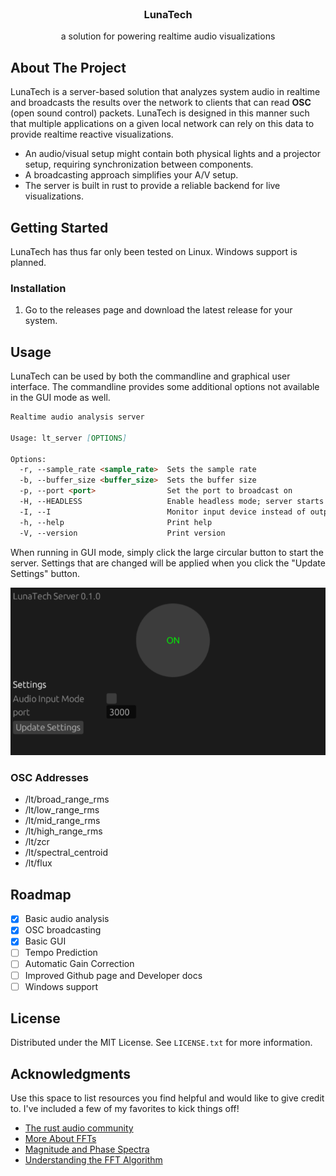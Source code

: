 <!-- [![Contributors][contributors-shield]][contributors-url]
[![Forks][forks-shield]][forks-url]
[![Stargazers][stars-shield]][stars-url]
[![Issues][issues-shield]][issues-url]
[![Unlicense License][license-shield]][license-url]
[![LinkedIn][linkedin-shield]][linkedin-url] -->

<br />
<div align="center">
  <h3 align="center">LunaTech</h3>
  <p align="center">
    a solution for powering realtime audio visualizations
  </p>
</div>

<!-- ABOUT THE PROJECT -->

## About The Project

LunaTech is a server-based solution that analyzes system audio in realtime and broadcasts the results over the network to clients that can read **OSC** (open sound control) packets. LunaTech is designed in this manner such that multiple applications on a given local network can rely on this data to provide realtime reactive visualizations.

- An audio/visual setup might contain both physical lights and a projector setup, requiring synchronization between components.
- A broadcasting approach simplifies your A/V setup.
- The server is built in rust to provide a reliable backend for live visualizations.

## Getting Started

LunaTech has thus far only been tested on Linux. Windows support is planned.

### Installation

1. Go to the releases page and download the latest release for your system.

## Usage

LunaTech can be used by both the commandline and graphical user interface. The commandline provides some additional options not available in the GUI mode as well.

```md
Realtime audio analysis server

Usage: lt_server [OPTIONS]

Options:
  -r, --sample_rate <sample_rate>  Sets the sample rate
  -b, --buffer_size <buffer_size>  Sets the buffer size
  -p, --port <port>                Set the port to broadcast on
  -H, --HEADLESS                   Enable headless mode; server starts by default
  -I, --I                          Monitor input device instead of output device
  -h, --help                       Print help
  -V, --version                    Print version
```

When running in GUI mode, simply click the large circular button to start the server. Settings that are changed will be applied when you click the "Update Settings" button.

![GUI](docs/assets/gui.png)

### OSC Addresses
- /lt/broad_range_rms
- /lt/low_range_rms
- /lt/mid_range_rms
- /lt/high_range_rms
- /lt/zcr
- /lt/spectral_centroid
- /lt/flux

## Roadmap

- [x] Basic audio analysis
- [x] OSC broadcasting 
- [x] Basic GUI
- [ ] Tempo Prediction
- [ ] Automatic Gain Correction
- [ ] Improved Github page and Developer docs
- [ ] Windows support

## License

Distributed under the MIT License. See `LICENSE.txt` for more information.

## Acknowledgments

Use this space to list resources you find helpful and would like to give credit to. I've included a few of my favorites to kick things off!

- [The rust audio community](https://rust.audio/)
- [More About FFTs](https://www.ap.com/news/more-about-ffts)
- [Magnitude and Phase Spectra](https://pages.jh.edu/signals/spectra/spectra.html)
- [Understanding the FFT Algorithm](https://jakevdp.github.io/blog/2013/08/28/understanding-the-fft/)